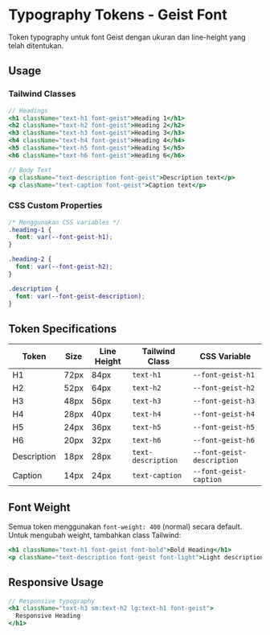 # Typography Tokens - Geist Font

Token typography untuk font Geist dengan ukuran dan line-height yang telah ditentukan.

## Usage

### Tailwind Classes

```jsx
// Headings
<h1 className="text-h1 font-geist">Heading 1</h1>
<h2 className="text-h2 font-geist">Heading 2</h2>
<h3 className="text-h3 font-geist">Heading 3</h3>
<h4 className="text-h4 font-geist">Heading 4</h4>
<h5 className="text-h5 font-geist">Heading 5</h5>
<h6 className="text-h6 font-geist">Heading 6</h6>

// Body Text
<p className="text-description font-geist">Description text</p>
<p className="text-caption font-geist">Caption text</p>
```

### CSS Custom Properties

```css
/* Menggunakan CSS variables */
.heading-1 {
  font: var(--font-geist-h1);
}

.heading-2 {
  font: var(--font-geist-h2);
}

.description {
  font: var(--font-geist-description);
}
```

## Token Specifications

| Token | Size | Line Height | Tailwind Class | CSS Variable |
|-------|------|-------------|----------------|--------------|
| H1 | 72px | 84px | `text-h1` | `--font-geist-h1` |
| H2 | 52px | 64px | `text-h2` | `--font-geist-h2` |
| H3 | 48px | 56px | `text-h3` | `--font-geist-h3` |
| H4 | 28px | 40px | `text-h4` | `--font-geist-h4` |
| H5 | 24px | 36px | `text-h5` | `--font-geist-h5` |
| H6 | 20px | 32px | `text-h6` | `--font-geist-h6` |
| Description | 18px | 28px | `text-description` | `--font-geist-description` |
| Caption | 14px | 24px | `text-caption` | `--font-geist-caption` |

## Font Weight

Semua token menggunakan `font-weight: 400` (normal) secara default. Untuk mengubah weight, tambahkan class Tailwind:

```jsx
<h1 className="text-h1 font-geist font-bold">Bold Heading</h1>
<p className="text-description font-geist font-light">Light description</p>
```

## Responsive Usage

```jsx
// Responsive typography
<h1 className="text-h3 sm:text-h2 lg:text-h1 font-geist">
  Responsive Heading
</h1>
``` 